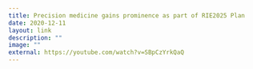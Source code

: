 ```yaml
---
title: Precision medicine gains prominence as part of RIE2025 Plan
date: 2020-12-11
layout: link
description: ""
image: ""
external: https://youtube.com/watch?v=SBpCzYrkQaQ
---
```

